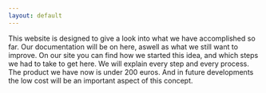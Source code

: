 ```yaml
---
layout: default
---
```


This website is designed to give a look into what we have accomplished so far. Our documentation will be on here, aswell as what we still want to improve. On our site you can find how we started this idea, and which steps we had to take to get here. We will explain every step and every process. The product we have now is under 200 euros. And in future developments the low cost will be an important aspect of this concept.
